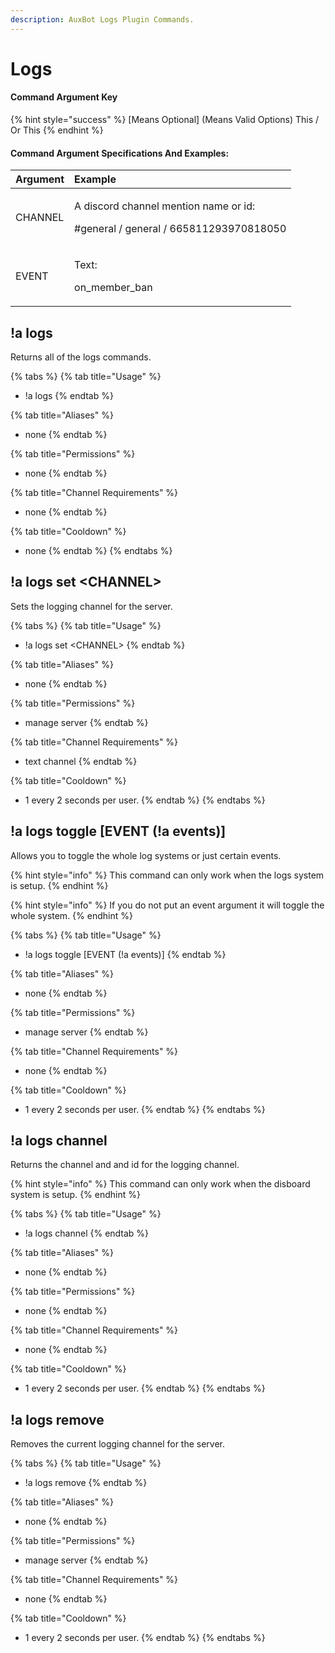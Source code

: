 ```yaml
---
description: AuxBot Logs Plugin Commands.
---
```


# Logs

#### Command Argument Key

{% hint style="success" %}
\[Means Optional\]  \(Means Valid Options\) This / Or This
{% endhint %}

#### Command Argument Specifications And Examples:

<table>
  <thead>
    <tr>
      <th style="text-align:left">Argument</th>
      <th style="text-align:left">Example</th>
    </tr>
  </thead>
  <tbody>
    <tr>
      <td style="text-align:left">CHANNEL</td>
      <td style="text-align:left">
        <p>A discord channel mention name or id:</p>
        <p>#general / general / 665811293970818050</p>
      </td>
    </tr>
    <tr>
      <td style="text-align:left">EVENT</td>
      <td style="text-align:left">
        <p>Text:</p>
        <p>on_member_ban</p>
      </td>
    </tr>
  </tbody>
</table>

## !a logs

Returns all of the logs commands.

{% tabs %}
{% tab title="Usage" %}
* !a logs
{% endtab %}

{% tab title="Aliases" %}
* none
{% endtab %}

{% tab title="Permissions" %}
* none
{% endtab %}

{% tab title="Channel Requirements" %}
* none
{% endtab %}

{% tab title="Cooldown" %}
* none
{% endtab %}
{% endtabs %}

## !a logs set &lt;CHANNEL&gt;

Sets the logging channel for the server.

{% tabs %}
{% tab title="Usage" %}
* !a logs set &lt;CHANNEL&gt;
{% endtab %}

{% tab title="Aliases" %}
* none
{% endtab %}

{% tab title="Permissions" %}
* manage server
{% endtab %}

{% tab title="Channel Requirements" %}
* text channel
{% endtab %}

{% tab title="Cooldown" %}
* 1 every 2 seconds per user.
{% endtab %}
{% endtabs %}

## !a logs toggle \[EVENT \(!a events\)\]

Allows you to toggle the whole log systems or just certain events.

{% hint style="info" %}
This command can only work when the logs system is setup.
{% endhint %}

{% hint style="info" %}
If you do not put an event argument it will toggle the whole system.
{% endhint %}

{% tabs %}
{% tab title="Usage" %}
* !a logs toggle \[EVENT \(!a events\)\]
{% endtab %}

{% tab title="Aliases" %}
* none
{% endtab %}

{% tab title="Permissions" %}
* manage server
{% endtab %}

{% tab title="Channel Requirements" %}
* none
{% endtab %}

{% tab title="Cooldown" %}
* 1 every 2 seconds per user.
{% endtab %}
{% endtabs %}

## !a logs channel

Returns the channel and and id for the logging channel.

{% hint style="info" %}
This command can only work when the disboard system is setup.
{% endhint %}

{% tabs %}
{% tab title="Usage" %}
* !a logs channel
{% endtab %}

{% tab title="Aliases" %}
* none
{% endtab %}

{% tab title="Permissions" %}
* none
{% endtab %}

{% tab title="Channel Requirements" %}
* none
{% endtab %}

{% tab title="Cooldown" %}
* 1 every 2 seconds per user.
{% endtab %}
{% endtabs %}

## !a logs remove

Removes the current logging channel for the server.

{% tabs %}
{% tab title="Usage" %}
* !a logs remove
{% endtab %}

{% tab title="Aliases" %}
* none
{% endtab %}

{% tab title="Permissions" %}
* manage server
{% endtab %}

{% tab title="Channel Requirements" %}
* none
{% endtab %}

{% tab title="Cooldown" %}
* 1 every 2 seconds per user.
{% endtab %}
{% endtabs %}

